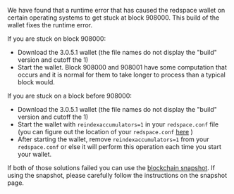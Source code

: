 We have found that a runtime error that has caused the redspace wallet on certain operating systems to get stuck at block 908000. This build of the wallet fixes the runtime error.

If you are stuck on block 908000:
- Download the 3.0.5.1 wallet (the file names do not display the "build" version and cutoff the 1)
- Start the wallet. Block 908000 and 908001 have some computation that occurs and it is normal for them to take longer to process than a typical block would.

If you are stuck on a block before 908000:
- Download the 3.0.5.1 wallet (the file names do not display the "build" version and cutoff the 1)
- Start the wallet with `reindexaccumulators=1` in your `redspace.conf` file (you can figure out the location of your `redspace.conf` [here](https://redspace.freshdesk.com/support/solutions/articles/30000004664-where-are-my-wallet-dat-blockchain-and-configuration-conf-files-located-) )
- After starting the wallet, remove `reindexaccumulators=1` from your `redspace.conf` or else it will perform this operation each time you start your wallet.

If both of those solutions failed you can use the [blockchain snapshot](http://178.254.23.111/~pub/redspace/Daily-Snapshots-Html/redspace-Daily-Snapshots.html). If using the snapshot, please carefully follow the instructions on the snapshot page.